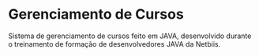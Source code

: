 # Gerenciamento de Cursos
Sistema de gerenciamento de cursos feito em JAVA, desenvolvido durante o treinamento de formação de desenvolvedores JAVA da Netbiis.
